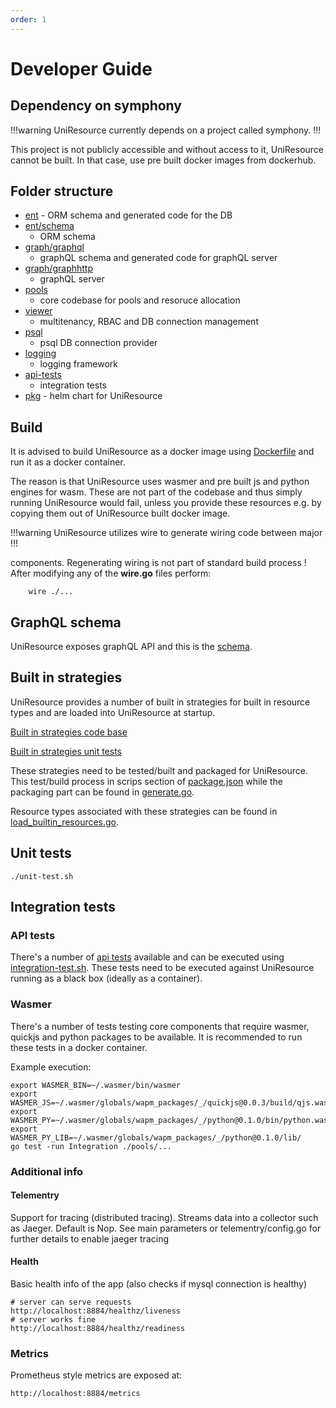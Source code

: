 ```yaml
---
order: 1
---
```


# Developer Guide

## Dependency on symphony

!!!warning
UniResource currently depends on a project called symphony.
!!!

This project is not publicly accessible and without access to it,
UniResource cannot be built. In that case, use pre built docker images
from dockerhub.

## Folder structure

- [ent](https://github.com/FRINXio/resource-manager/tree/master/ent) -
    ORM schema and generated code for the DB
- [ent/schema](https://github.com/FRINXio/resource-manager/tree/master/ent/schema)
    - ORM schema
- [graph/graphql](https://github.com/FRINXio/resource-manager/tree/master/graph/graphql)
    - graphQL schema and generated code for graphQL server
- [graph/graphhttp](https://github.com/FRINXio/resource-manager/tree/master/graph/graphhttp)
    - graphQL server
- [pools](https://github.com/FRINXio/resource-manager/tree/master/pools)
    - core codebase for pools and resoruce allocation
- [viewer](https://github.com/FRINXio/resource-manager/tree/master/viewer)
    - multitenancy, RBAC and DB connection management
- [psql](https://github.com/FRINXio/resource-manager/tree/master/psql)
    - psql DB connection provider
- [logging](https://github.com/FRINXio/resource-manager/tree/master/logging)
    - logging framework
- [api-tests](https://github.com/FRINXio/resource-manager/tree/master/api-tests)
    - integration tests
- [pkg](https://github.com/FRINXio/resource-manager/tree/master/pkg) -
    helm chart for UniResource

## Build

It is advised to build UniResource as a docker image using
[Dockerfile](https://github.com/FRINXio/resource-manager/blob/master/Dockerfile)
and run it as a docker container.

The reason is that UniResource uses wasmer and pre built js and python
engines for wasm. These are not part of the codebase and thus simply
running UniResource would fail, unless you provide these resources e.g.
by copying them out of UniResource built docker image.

!!!warning
UniResource utilizes wire to generate wiring code between major
!!!

components. Regenerating wiring is not part of standard build process !
After modifying any of the **wire.go** files perform:

```
    wire ./...
```

## GraphQL schema

UniResource exposes graphQL API and this is the
[schema](https://github.com/FRINXio/resource-manager/blob/master/graph/graphql/schema/schema.graphql).

## Built in strategies

UniResource provides a number of built in strategies for built in
resource types and are loaded into UniResource at startup.

[Built in strategies code
base](https://github.com/FRINXio/resource-manager/tree/master/pools/allocating_strategies/strategies)

[Built in strategies unit
tests](https://github.com/FRINXio/resource-manager/tree/master/pools/allocating_strategies/strategies/src/tests)

These strategies need to be tested/built and packaged for UniResource.
This test/build process in scrips section of
[package.json](https://github.com/FRINXio/resource-manager/blob/master/pools/allocating_strategies/strategies/package.json)
while the packaging part can be found in
[generate.go](https://github.com/FRINXio/resource-manager/blob/master/pools/allocating_strategies/generate.go).

Resource types associated with these strategies can be found in
[load\_builtin\_resources.go](https://github.com/FRINXio/resource-manager/blob/master/pools/allocating_strategies/load_builtin_resources.go).

## Unit tests

```
./unit-test.sh
```

## Integration tests

### API tests

There's a number of [api
tests](https://github.com/FRINXio/resource-manager/tree/master/api-tests)
available and can be executed using
[integration-test.sh](https://github.com/FRINXio/resource-manager/blob/master/integration-test.sh).
These tests need to be executed against UniResource running as a black
box (ideally as a container).

### Wasmer

There's a number of tests testing core components that require wasmer,
quickjs and python packages to be available. It is recommended to run
these tests in a docker container.

Example execution:

```
export WASMER_BIN=~/.wasmer/bin/wasmer
export WASMER_JS=~/.wasmer/globals/wapm_packages/_/quickjs@0.0.3/build/qjs.wasm
export WASMER_PY=~/.wasmer/globals/wapm_packages/_/python@0.1.0/bin/python.wasm
export WASMER_PY_LIB=~/.wasmer/globals/wapm_packages/_/python@0.1.0/lib/
go test -run Integration ./pools/...
```

### Additional info

#### Telementry

Support for tracing (distributed tracing). Streams data into a collector
such as Jaeger. Default is Nop. See main parameters or
telementry/config.go for further details to enable jaeger tracing

#### Health

Basic health info of the app (also checks if mysql connection is
healthy)

    # server can serve requests
    http://localhost:8884/healthz/liveness
    # server works fine
    http://localhost:8884/healthz/readiness

### Metrics

Prometheus style metrics are exposed at:

    http://localhost:8884/metrics
